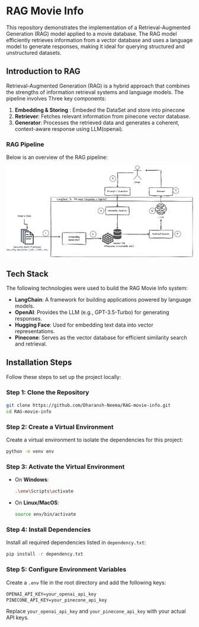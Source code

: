 # RAG Movie Info

This repository demonstrates the implementation of a Retrieval-Augmented Generation (RAG) model applied to a movie database. The RAG model efficiently retrieves information from a vector database and uses a language model to generate responses, making it ideal for querying structured and unstructured datasets.

## Introduction to RAG

Retrieval-Augmented Generation (RAG) is a hybrid approach that combines the strengths of information retrieval systems and language models. The pipeline involves Three key components:

1. **Embedding & Storing** : Embeded the DataSet and store into pinecone
2. **Retriever**: Fetches relevant information from pinecone vector database.
3. **Generator**: Processes the retrieved data and generates a coherent, context-aware response using LLM(openai).

### RAG Pipeline

Below is an overview of the RAG pipeline:

![RAG Pipeline](https://github.com/Dharansh-Neema/RAG-movie-info/blob/main/utils/RAG1.png)

## Tech Stack

The following technologies were used to build the RAG Movie Info system:

- **LangChain**: A framework for building applications powered by language models.
- **OpenAI**: Provides the LLM (e.g., GPT-3.5-Turbo) for generating responses.
- **Hugging Face**: Used for embedding text data into vector representations.
- **Pinecone**: Serves as the vector database for efficient similarity search and retrieval.

## Installation Steps

Follow these steps to set up the project locally:

### Step 1: Clone the Repository

```bash
git clone https://github.com/Dharansh-Neema/RAG-movie-info.git
cd RAG-movie-info
```

### Step 2: Create a Virtual Environment

Create a virtual environment to isolate the dependencies for this project:

```bash
python -m venv env
```

### Step 3: Activate the Virtual Environment

- On **Windows**:
  ```bash
  .\env\Scripts\activate
  ```
- On **Linux/MacOS**:
  ```bash
  source env/bin/activate
  ```

### Step 4: Install Dependencies

Install all required dependencies listed in `dependency.txt`:

```bash
pip install -r dependency.txt
```

### Step 5: Configure Environment Variables

Create a `.env` file in the root directory and add the following keys:

```
OPENAI_API_KEY=your_openai_api_key
PINECONE_API_KEY=your_pinecone_api_key
```

Replace `your_openai_api_key` and `your_pinecone_api_key` with your actual API keys.
